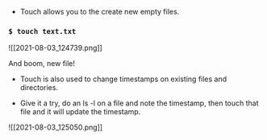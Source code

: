 - Touch allows you to the create new empty files.

### `$ touch text.txt`

![[2021-08-03_124739.png]]

And boom, new file!


- Touch is also used to change timestamps on existing files and directories.

- Give it a try, do an ls -l on a file and note the timestamp, then touch that file and it will update the timestamp.

![[2021-08-03_125050.png]]

